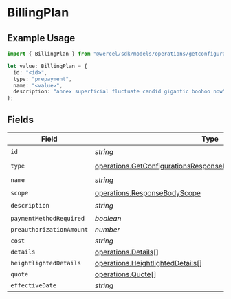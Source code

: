 # BillingPlan

## Example Usage

```typescript
import { BillingPlan } from "@vercel/sdk/models/operations/getconfigurations.js";

let value: BillingPlan = {
  id: "<id>",
  type: "prepayment",
  name: "<value>",
  description: "annex superficial fluctuate candid gigantic boohoo now",
};
```

## Fields

| Field                                                                                                                                                | Type                                                                                                                                                 | Required                                                                                                                                             | Description                                                                                                                                          |
| ---------------------------------------------------------------------------------------------------------------------------------------------------- | ---------------------------------------------------------------------------------------------------------------------------------------------------- | ---------------------------------------------------------------------------------------------------------------------------------------------------- | ---------------------------------------------------------------------------------------------------------------------------------------------------- |
| `id`                                                                                                                                                 | *string*                                                                                                                                             | :heavy_check_mark:                                                                                                                                   | N/A                                                                                                                                                  |
| `type`                                                                                                                                               | [operations.GetConfigurationsResponseBodyIntegrationsResponseType](../../models/operations/getconfigurationsresponsebodyintegrationsresponsetype.md) | :heavy_check_mark:                                                                                                                                   | N/A                                                                                                                                                  |
| `name`                                                                                                                                               | *string*                                                                                                                                             | :heavy_check_mark:                                                                                                                                   | N/A                                                                                                                                                  |
| `scope`                                                                                                                                              | [operations.ResponseBodyScope](../../models/operations/responsebodyscope.md)                                                                         | :heavy_minus_sign:                                                                                                                                   | N/A                                                                                                                                                  |
| `description`                                                                                                                                        | *string*                                                                                                                                             | :heavy_check_mark:                                                                                                                                   | N/A                                                                                                                                                  |
| `paymentMethodRequired`                                                                                                                              | *boolean*                                                                                                                                            | :heavy_minus_sign:                                                                                                                                   | N/A                                                                                                                                                  |
| `preauthorizationAmount`                                                                                                                             | *number*                                                                                                                                             | :heavy_minus_sign:                                                                                                                                   | N/A                                                                                                                                                  |
| `cost`                                                                                                                                               | *string*                                                                                                                                             | :heavy_minus_sign:                                                                                                                                   | N/A                                                                                                                                                  |
| `details`                                                                                                                                            | [operations.Details](../../models/operations/details.md)[]                                                                                           | :heavy_minus_sign:                                                                                                                                   | N/A                                                                                                                                                  |
| `heightlightedDetails`                                                                                                                               | [operations.HeightlightedDetails](../../models/operations/heightlighteddetails.md)[]                                                                 | :heavy_minus_sign:                                                                                                                                   | N/A                                                                                                                                                  |
| `quote`                                                                                                                                              | [operations.Quote](../../models/operations/quote.md)[]                                                                                               | :heavy_minus_sign:                                                                                                                                   | N/A                                                                                                                                                  |
| `effectiveDate`                                                                                                                                      | *string*                                                                                                                                             | :heavy_minus_sign:                                                                                                                                   | N/A                                                                                                                                                  |
